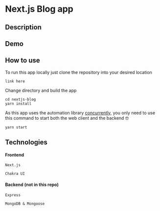 # Next.js Blog app

## Description

## Demo

<!-- [Live demo of the app](https://pbyszek.com) -->

## How to use

To run this app locally just clone the repository into your desired location

    link here

Change directory and build the app

    cd nextjs-blog
    yarn install

As this app uses the automation library [concurrently](https://yarnpkg.com/package/concurrently), you only need to use this command to start both the web client and the backend 🤓

    yarn start

## Technologies

#### Frontend

    Next.js

    Chakra UI

#### Backend (not in this repo)

    Express

    MongoDB & Mongoose
